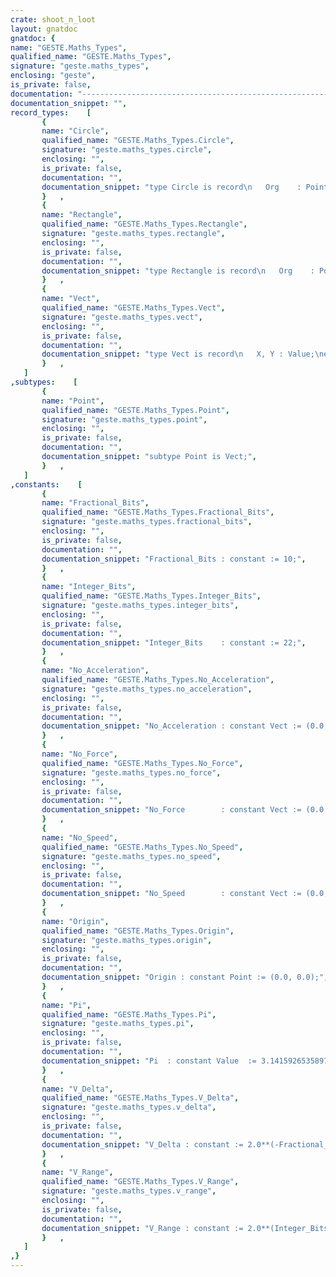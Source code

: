 ```yaml
---
crate: shoot_n_loot
layout: gnatdoc
gnatdoc: {
name: "GESTE.Maths_Types",
qualified_name: "GESTE.Maths_Types",
signature: "geste.maths_types",
enclosing: "geste",
is_private: false,
documentation: "----------------------------------------------------------------------------\n                                                                          --\n                                   GESTE                                  --\n                                                                          --\n                 Copyright (C) 2018-2019 Fabien Chouteau                  --\n                                                                          --\n                                                                          --\n  Redistribution and use in source and binary forms, with or without      --\n  modification, are permitted provided that the following conditions are  --\n  met:                                                                    --\n     1. Redistributions of source code must retain the above copyright    --\n        notice, this list of conditions and the following disclaimer.     --\n     2. Redistributions in binary form must reproduce the above copyright --\n        notice, this list of conditions and the following disclaimer in   --\n        the documentation and/or other materials provided with the        --\n        distribution.                                                     --\n     3. Neither the name of the copyright holder nor the names of its     --\n        contributors may be used to endorse or promote products derived   --\n        from this software without specific prior written permission.     --\n                                                                          --\n   THIS SOFTWARE IS PROVIDED BY THE COPYRIGHT HOLDERS AND CONTRIBUTORS    --\n   \"AS IS\" AND ANY EXPRESS OR IMPLIED WARRANTIES, INCLUDING, BUT NOT      --\n   LIMITED TO, THE IMPLIED WARRANTIES OF MERCHANTABILITY AND FITNESS FOR  --\n   A PARTICULAR PURPOSE ARE DISCLAIMED. IN NO EVENT SHALL THE COPYRIGHT   --\n   HOLDER OR CONTRIBUTORS BE LIABLE FOR ANY DIRECT, INDIRECT, INCIDENTAL, --\n   SPECIAL, EXEMPLARY, OR CONSEQUENTIAL DAMAGES (INCLUDING, BUT NOT       --\n   LIMITED TO, PROCUREMENT OF SUBSTITUTE GOODS OR SERVICES; LOSS OF USE,  --\n   DATA, OR PROFITS; OR BUSINESS INTERRUPTION) HOWEVER CAUSED AND ON ANY  --\n   THEORY OF LIABILITY, WHETHER IN CONTRACT, STRICT LIABILITY, OR TORT    --\n   (INCLUDING NEGLIGENCE OR OTHERWISE) ARISING IN ANY WAY OUT OF THE USE  --\n   OF THIS SOFTWARE, EVEN IF ADVISED OF THE POSSIBILITY OF SUCH DAMAGE.   --\n                                                                          --\n----------------------------------------------------------------------------",
documentation_snippet: "",
record_types:    [
       {
       name: "Circle",
       qualified_name: "GESTE.Maths_Types.Circle",
       signature: "geste.maths_types.circle",
       enclosing: "",
       is_private: false,
       documentation: "",
       documentation_snippet: "type Circle is record\n   Org    : Point;\n   Radius : Value;\nend record;",
       }   ,
       {
       name: "Rectangle",
       qualified_name: "GESTE.Maths_Types.Rectangle",
       signature: "geste.maths_types.rectangle",
       enclosing: "",
       is_private: false,
       documentation: "",
       documentation_snippet: "type Rectangle is record\n   Org    : Point;\n   Width  : Value;\n   Height : Value;\nend record;",
       }   ,
       {
       name: "Vect",
       qualified_name: "GESTE.Maths_Types.Vect",
       signature: "geste.maths_types.vect",
       enclosing: "",
       is_private: false,
       documentation: "",
       documentation_snippet: "type Vect is record\n   X, Y : Value;\nend record;",
       }   ,
   ]
,subtypes:    [
       {
       name: "Point",
       qualified_name: "GESTE.Maths_Types.Point",
       signature: "geste.maths_types.point",
       enclosing: "",
       is_private: false,
       documentation: "",
       documentation_snippet: "subtype Point is Vect;",
       }   ,
   ]
,constants:    [
       {
       name: "Fractional_Bits",
       qualified_name: "GESTE.Maths_Types.Fractional_Bits",
       signature: "geste.maths_types.fractional_bits",
       enclosing: "",
       is_private: false,
       documentation: "",
       documentation_snippet: "Fractional_Bits : constant := 10;",
       }   ,
       {
       name: "Integer_Bits",
       qualified_name: "GESTE.Maths_Types.Integer_Bits",
       signature: "geste.maths_types.integer_bits",
       enclosing: "",
       is_private: false,
       documentation: "",
       documentation_snippet: "Integer_Bits    : constant := 22;",
       }   ,
       {
       name: "No_Acceleration",
       qualified_name: "GESTE.Maths_Types.No_Acceleration",
       signature: "geste.maths_types.no_acceleration",
       enclosing: "",
       is_private: false,
       documentation: "",
       documentation_snippet: "No_Acceleration : constant Vect := (0.0, 0.0);",
       }   ,
       {
       name: "No_Force",
       qualified_name: "GESTE.Maths_Types.No_Force",
       signature: "geste.maths_types.no_force",
       enclosing: "",
       is_private: false,
       documentation: "",
       documentation_snippet: "No_Force        : constant Vect := (0.0, 0.0);",
       }   ,
       {
       name: "No_Speed",
       qualified_name: "GESTE.Maths_Types.No_Speed",
       signature: "geste.maths_types.no_speed",
       enclosing: "",
       is_private: false,
       documentation: "",
       documentation_snippet: "No_Speed        : constant Vect := (0.0, 0.0);",
       }   ,
       {
       name: "Origin",
       qualified_name: "GESTE.Maths_Types.Origin",
       signature: "geste.maths_types.origin",
       enclosing: "",
       is_private: false,
       documentation: "",
       documentation_snippet: "Origin : constant Point := (0.0, 0.0);",
       }   ,
       {
       name: "Pi",
       qualified_name: "GESTE.Maths_Types.Pi",
       signature: "geste.maths_types.pi",
       enclosing: "",
       is_private: false,
       documentation: "",
       documentation_snippet: "Pi  : constant Value  := 3.1415926535897932384626433;",
       }   ,
       {
       name: "V_Delta",
       qualified_name: "GESTE.Maths_Types.V_Delta",
       signature: "geste.maths_types.v_delta",
       enclosing: "",
       is_private: false,
       documentation: "",
       documentation_snippet: "V_Delta : constant := 2.0**(-Fractional_Bits);",
       }   ,
       {
       name: "V_Range",
       qualified_name: "GESTE.Maths_Types.V_Range",
       signature: "geste.maths_types.v_range",
       enclosing: "",
       is_private: false,
       documentation: "",
       documentation_snippet: "V_Range : constant := 2.0**(Integer_Bits - 1);",
       }   ,
   ]
,}
---
```

